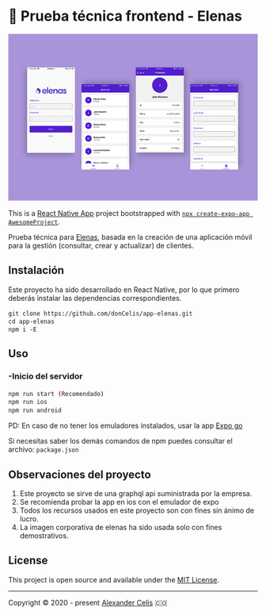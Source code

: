 # 🖖 Prueba técnica frontend - Elenas
 
![preview design](assets/views.jpg "mobile-preview")

This is a [React Native App](https://reactnative.dev/) project bootstrapped with [`npx create-expo-app AwesomeProject`](https://reactnative.dev/docs/environment-setup).

Prueba técnica para [Elenas](https://www.elenas.co/), basada en la creación de una aplicación móvil para la gestión (consultar, crear y actualizar) de clientes.

## Instalación

Este proyecto ha sido desarrollado en React Native, por lo que primero deberás instalar las dependencias correspondientes.

```
git clone https://github.com/donCelis/app-elenas.git
cd app-elenas
npm i -E
```

## Uso

### -Inicio del servidor

```bash
npm run start (Recomendado)
npm run ios
npm run android
```

PD: En caso de no tener los emuladores instalados, usar la app [Expo go](https://expo.dev/client)

Si necesitas saber los demás comandos de npm puedes consultar el archivo: `package.json`


## Observaciones del proyecto

1. Este proyecto se sirve de una graphql api suministrada por la empresa.
2. Se recomienda probar la app en ios con el emulador de expo
3. Todos los recursos usados en este proyecto son con fines sin ánimo de lucro.
4. La imagen corporativa de elenas ha sido usada solo con fines demostrativos.


## License

This project is open source and available under the [MIT License](LICENSE).
___
 
Copyright © 2020 - present [Alexander Celis](https://github.com/donCelis) 🇨🇴